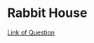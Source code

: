 # Rabbit House

[Link of Question](https://codingcompetitions.withgoogle.com/kickstart/round/0000000000436140/000000000068cb14)
